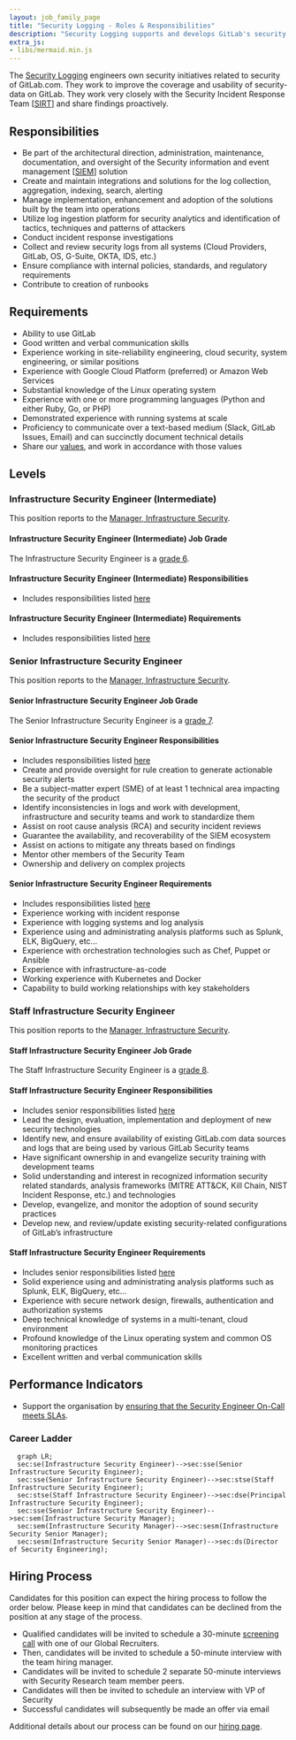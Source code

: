 ```yaml
---
layout: job_family_page
title: "Security Logging - Roles & Responsibilities"
description: "Security Logging supports and develops GitLab's security log ingestion platform."
extra_js:
- libs/mermaid.min.js
---
```


The [Security Logging](https://about.gitlab.com/handbook/security/) engineers own security initiatives related to security of GitLab.com.
They work to improve the coverage and usability of security-data on GitLab.
They work very closely with the Security Incident Response Team [[SIRT](https://about.gitlab.com/handbook/security/security-operations/sirt/)] and share findings proactively.

## Responsibilities

- Be part of the architectural direction, administration, maintenance, documentation, and oversight of the Security information and event management [[SIEM](https://en.wikipedia.org/wiki/Security_information_and_event_management)] solution
- Create and maintain integrations and solutions for the log collection, aggregation, indexing, search, alerting
- Manage implementation, enhancement and adoption of the solutions built by the team into operations
- Utilize log ingestion platform for security analytics and identification of tactics, techniques and patterns of attackers
- Conduct incident response investigations
- Collect and review security logs from all systems (Cloud Providers, GitLab, OS, G-Suite, OKTA, IDS, etc.)
- Ensure compliance with internal policies, standards, and regulatory requirements
- Contribute to creation of runbooks

## Requirements

- Ability to use GitLab
- Good written and verbal communication skills
- Experience working in site-reliability engineering, cloud security, system engineering, or similar positions
- Experience with Google Cloud Platform (preferred) or Amazon Web Services
- Substantial knowledge of the Linux operating system
- Experience with one or more programming languages (Python and either Ruby, Go, or PHP)
- Demonstrated experience with running systems at scale
- Proficiency to communicate over a text-based medium (Slack, GitLab Issues, Email) and can succinctly document technical details
- Share our [values](https://about.gitlab.com/handbook/values/), and work in accordance with those values

## Levels

### Infrastructure Security Engineer (Intermediate)

This position reports to the [Manager, Infrastructure Security](/job-families/security/infrastructure-security/#manager-infrastructure-security).

#### Infrastructure Security Engineer (Intermediate) Job Grade

The Infrastructure Security Engineer is a [grade 6](https://about.gitlab.com/handbook/total-rewards/compensation/compensation-calculator/#gitlab-job-grades).

#### Infrastructure Security Engineer (Intermediate) Responsibilities

- Includes responsibilities listed [here](#responsibilities)

#### Infrastructure Security Engineer (Intermediate) Requirements

- Includes responsibilities listed [here](#requirements)

### Senior Infrastructure Security Engineer

This position reports to the [Manager, Infrastructure Security](/job-families/security/infrastructure-security/#manager-infrastructure-security).

#### Senior Infrastructure Security Engineer Job Grade

The Senior Infrastructure Security Engineer is a [grade 7](https://about.gitlab.com/handbook/total-rewards/compensation/compensation-calculator/#gitlab-job-grades).

#### Senior Infrastructure Security Engineer Responsibilities

- Includes responsibilities listed [here](#requirements)
- Create and provide oversight for rule creation to generate actionable security alerts
- Be a subject-matter expert (SME) of at least 1 technical area impacting the security of the product
- Identify inconsistencies in logs and work with development, infrastructure and security teams and work to standardize them
- Assist on root cause analysis (RCA) and security incident reviews
- Guarantee the availability, and recoverability of the SIEM ecosystem
- Assist on actions to mitigate any threats based on findings
- Mentor other members of the Security Team
- Ownership and delivery on complex projects

#### Senior Infrastructure Security Engineer Requirements

- Includes responsibilities listed [here](#requirements)
- Experience working with incident response
- Experience with logging systems and log analysis
- Experience using and administrating analysis platforms such as Splunk, ELK, BigQuery, etc...
- Experience with orchestration technologies such as Chef, Puppet or Ansible
- Experience with infrastructure-as-code
- Working experience with Kubernetes and Docker
- Capability to build working relationships with key stakeholders

### Staff Infrastructure Security Engineer

This position reports to the [Manager, Infrastructure Security](/job-families/security/infrastructure-security/#manager-infrastructure-security).

#### Staff Infrastructure Security Engineer Job Grade

The Staff Infrastructure Security Engineer is a [grade 8](https://about.gitlab.com/handbook/total-rewards/compensation/compensation-calculator/#gitlab-job-grades).

#### Staff Infrastructure Security Engineer Responsibilities

- Includes senior responsibilities listed [here](#senior-infrastructure-security-engineer-responsibilities)
- Lead the design, evaluation, implementation and deployment of new security technologies
- Identify new, and ensure availability of existing GitLab.com data sources and logs that are being used by various GitLab Security teams
- Have significant ownership in and evangelize security training with development teams
- Solid understanding and interest in recognized information security related standards, analysis frameworks (MITRE ATT&CK, Kill Chain, NIST Incident Response, etc.) and technologies
- Develop, evangelize, and monitor the adoption of sound security practices
- Develop new, and review/update existing security-related configurations of GitLab’s infrastructure

#### Staff Infrastructure Security Engineer Requirements

- Includes senior responsibilities listed [here](#senior-infrastructure-security-engineer-requirements)
- Solid experience using and administrating analysis platforms such as Splunk, ELK, BigQuery, etc...
- Experience with secure network design, firewalls, authentication and authorization systems
- Deep technical knowledge of systems in a multi-tenant, cloud environment
- Profound knowledge of the Linux operating system and common OS monitoring practices
- Excellent written and verbal communication skills

## Performance Indicators

- Support the organisation by [ensuring that the Security Engineer On-Call meets SLAs](https://about.gitlab.com/handbook/security/performance-indicators/#sirt-former-security-operations-page-volume).

### Career Ladder

```mermaid
  graph LR;
  sec:se(Infrastructure Security Engineer)-->sec:sse(Senior Infrastructure Security Engineer);
  sec:sse(Senior Infrastructure Security Engineer)-->sec:stse(Staff Infrastructure Security Engineer);
  sec:stse(Staff Infrastructure Security Engineer)-->sec:dse(Principal Infrastructure Security Engineer);
  sec:sse(Senior Infrastructure Security Engineer)-->sec:sem(Infrastructure Security Manager);
  sec:sem(Infrastructure Security Manager)-->sec:sesm(Infrastructure Security Senior Manager);
  sec:sesm(Infrastructure Security Senior Manager)-->sec:ds(Director of Security Engineering);
```

## Hiring Process

Candidates for this position can expect the hiring process to follow the order below. Please keep in mind that candidates can be declined from the position at any stage of the process.

- Qualified candidates will be invited to schedule a 30-minute [screening call](https://about.gitlab.com/handbook/hiring/interviewing/#screening-call) with one of our Global Recruiters.
- Then, candidates will be invited to schedule a 50-minute interview with the team hiring manager.
- Candidates will be invited to schedule 2 separate 50-minute interviews with Security Research team member peers.
- Candidates will then be invited to schedule an interview with VP of Security
- Successful candidates will subsequently be made an offer via email

Additional details about our process can be found on our [hiring page](https://about.gitlab.com/handbook/hiring/).
